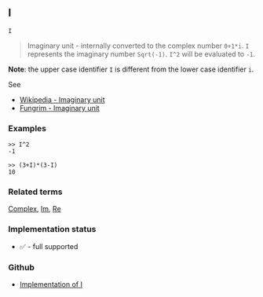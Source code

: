 ## I 

```
I  
```

> Imaginary unit - internally converted to the complex number `0+1*i`. `I` represents the imaginary number `Sqrt(-1)`. `I^2` will be evaluated to `-1`.

**Note**: the upper case identifier `I` is different from the lower case identifier `i`.
 
See
* [Wikipedia - Imaginary unit](https://en.wikipedia.org/wiki/Imaginary_unit)
* [Fungrim - Imaginary unit](http://fungrim.org/topic/Imaginary_unit/)

### Examples

``` 
>> I^2
-1

>> (3+I)*(3-I)
10
```

### Related terms 
[Complex](Complex.md), [Im](Im.md), [Re](Re.md)






### Implementation status

* &#x2705; - full supported

### Github

* [Implementation of I](https://github.com/axkr/symja_android_library/blob/master/symja_android_library/matheclipse-core/src/main/java/org/matheclipse/core/builtin/ConstantDefinitions.java#L1185) 
